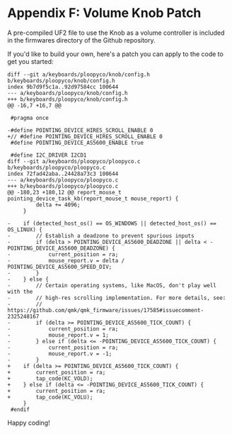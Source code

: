 # Appendix F: Volume Knob Patch

A pre-compiled UF2 file to use the Knob as a volume controller is included in the firmwares directory of the Github repository.

If you'd like to build your own, here's a patch you can apply to the code to get you started:

    diff --git a/keyboards/ploopyco/knob/config.h b/keyboards/ploopyco/knob/config.h
    index 9b7d9f5c1a..92d97584cc 100644
    --- a/keyboards/ploopyco/knob/config.h
    +++ b/keyboards/ploopyco/knob/config.h
    @@ -16,7 +16,7 @@

     #pragma once

    -#define POINTING_DEVICE_HIRES_SCROLL_ENABLE 0
    +// #define POINTING_DEVICE_HIRES_SCROLL_ENABLE 0
     #define POINTING_DEVICE_AS5600_ENABLE true

     #define I2C_DRIVER I2CD1
    diff --git a/keyboards/ploopyco/ploopyco.c b/keyboards/ploopyco/ploopyco.c
    index 72fad42aba..24428a73c3 100644
    --- a/keyboards/ploopyco/ploopyco.c
    +++ b/keyboards/ploopyco/ploopyco.c
    @@ -180,23 +180,12 @@ report_mouse_t pointing_device_task_kb(report_mouse_t mouse_report) {
             delta += 4096;
         }

    -    if (detected_host_os() == OS_WINDOWS || detected_host_os() == OS_LINUX) {
    -        // Establish a deadzone to prevent spurious inputs
    -        if (delta > POINTING_DEVICE_AS5600_DEADZONE || delta < -POINTING_DEVICE_AS5600_DEADZONE) {
    -            current_position = ra;
    -            mouse_report.v = delta / POINTING_DEVICE_AS5600_SPEED_DIV;
    -        }
    -    } else {
    -        // Certain operating systems, like MacOS, don't play well with the
    -        // high-res scrolling implementation. For more details, see:
    -        // https://github.com/qmk/qmk_firmware/issues/17585#issuecomment-2325248167
    -        if (delta >= POINTING_DEVICE_AS5600_TICK_COUNT) {
    -            current_position = ra;
    -            mouse_report.v = 1;
    -        } else if (delta <= -POINTING_DEVICE_AS5600_TICK_COUNT) {
    -            current_position = ra;
    -            mouse_report.v = -1;
    -        }
    +    if (delta >= POINTING_DEVICE_AS5600_TICK_COUNT) {
    +        current_position = ra;
    +        tap_code(KC_VOLD);
    +    } else if (delta <= -POINTING_DEVICE_AS5600_TICK_COUNT) {
    +        current_position = ra;
    +        tap_code(KC_VOLU);
         }
     #endif

Happy coding!